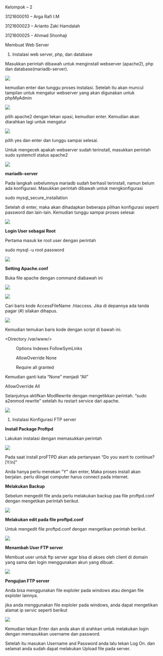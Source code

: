 ﻿
Kelompok – 2

3121600010 – Arga Rafi I.M

3121600023 – Arianto Zaki Hamdalah

3121600025 – Ahmad Shonhaji


Membuat Web Server

1. Instalasi web server, php, dan database

Masukkan perintah dibawah untuk menginstall webserver (apache2), php dan database(mariadb-server).

![](Aspose.Words.a7060404-3148-4f3b-9dc3-0382026a3ce0.001.png)

kemudian enter dan tunggu proses instalasi. Setelah itu akan muncul tampilan untuk mengatur webserver yang akan digunakan untuk phpMyAdmin

![](Aspose.Words.a7060404-3148-4f3b-9dc3-0382026a3ce0.002.png)

pilih apache2 dengan tekan spasi, kemudian enter. Kemudian akan diarahkan lagi untuk mengatur	

![](Aspose.Words.a7060404-3148-4f3b-9dc3-0382026a3ce0.003.png)

pilih yes dan enter dan tunggu sampai selesai.

Untuk mengecek apakah webserver sudah terinstall, masukkan perintah sudo systemctl status apache2

![](Aspose.Words.a7060404-3148-4f3b-9dc3-0382026a3ce0.004.png)

**mariadb-server**

Pada langkah sebelumnya mariadb sudah berhasil terinstall, namun belum ada konfigurasi. Masukkan perintah dibawah untuk mengkonfigurasi

sudo mysql\_secure\_installation

Setelah di enter, maka akan dihadapkan beberapa pilihan konfigurasi seperti password dan lain-lain. Kemudian tunggu sampai proses selesai

![](Aspose.Words.a7060404-3148-4f3b-9dc3-0382026a3ce0.005.png)

**Login User sebagai Root**

Pertama masuk ke root user dengan perintah

sudo mysql -u root password <password>

![](Aspose.Words.a7060404-3148-4f3b-9dc3-0382026a3ce0.006.png)

















**Setting Apache.conf**

Buka file apache dengan command diabawah ini

![](Aspose.Words.a7060404-3148-4f3b-9dc3-0382026a3ce0.007.png)

![](Aspose.Words.a7060404-3148-4f3b-9dc3-0382026a3ce0.008.png)

Cari baris kode AccessFileName .htaccess. Jika di depannya ada tanda pagar (#) silakan dihapus.

![](Aspose.Words.a7060404-3148-4f3b-9dc3-0382026a3ce0.009.png)

Kemudian temukan baris kode dengan script di bawah ini.

<Directory /var/www/>

`     `Options Indexes FollowSymLinks

`     `AllowOverride None

`     `Require all granted

</Directory>

Kemudian ganti kata “None” menjadi “All”

AllowOverride All

Selanjutnya aktifkan ModRewrite dengan mengetikkan perintah. “sudo a2enmod rewrite” setelah itu restart service dari apache.

![](Aspose.Words.a7060404-3148-4f3b-9dc3-0382026a3ce0.010.png)


1. Instalasi Konfigurasi FTP server

**Install Package Proftpd**

Lakukan instalasi dengan memasukkan perintah

![](Aspose.Words.a7060404-3148-4f3b-9dc3-0382026a3ce0.011.png)

Pada saat install proFTPD akan ada pertanyaan “Do you want to continue?[Y/n]”

Anda hanya perlu menekan "Y" dan enter, Maka proses install akan berjalan. perlu diingat computer harus connect pada internet.

**Melakukan Backup**

Sebelum mengedit file anda perlu melakukan backup paa file proftpd.conf dengan mengetikan perintah berikut.

![](Aspose.Words.a7060404-3148-4f3b-9dc3-0382026a3ce0.012.png)

**Melakukan edit pada file proftpd.conf**

Untuk mengedit file proftpd.conf dengan mengetikan perintah berikut.

![](Aspose.Words.a7060404-3148-4f3b-9dc3-0382026a3ce0.013.png)

**Menambah User FTP server**

Membuat user untuk ftp server agar bisa di akses oleh client di domain yang sama dan login menggunakan akun yang dibuat.

![](Aspose.Words.a7060404-3148-4f3b-9dc3-0382026a3ce0.014.png)

**Pengujian FTP server**

Anda bisa menggunakan file exploler pada windows atau dengan file exploler lainnya.

jika anda menggunakan file exploler pada windows, anda dapat mengetikan alamat ip servic seperti berikut

![](Aspose.Words.a7060404-3148-4f3b-9dc3-0382026a3ce0.015.png)

Kemudian tekan Enter dan anda akan di arahkan untuk melakukan login dengan memasukkan username dan password.

Setelah itu masukan Username and Password anda lalu tekan Log On. dan selamat anda sudah dapat melakukan Upload file pada server.
